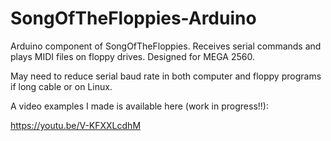 # SongOfTheFloppies-Arduino
Arduino component of SongOfTheFloppies. Receives serial commands and plays MIDI files on floppy drives.
Designed for MEGA 2560.

May need to reduce serial baud rate in both computer and floppy programs if long cable or on Linux.

A video examples I made is available here (work in progress!!):

https://youtu.be/V-KFXXLcdhM
